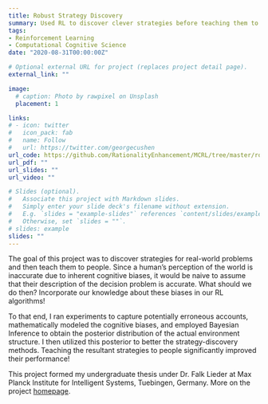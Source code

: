 ```yaml
---
title: Robust Strategy Discovery
summary: Used RL to discover clever strategies before teaching them to people
tags:
- Reinforcement Learning
- Computational Cognitive Science
date: "2020-08-31T00:00:00Z"

# Optional external URL for project (replaces project detail page).
external_link: ""

image:
  # caption: Photo by rawpixel on Unsplash
  placement: 1

links:
# - icon: twitter
#   icon_pack: fab
#   name: Follow
#   url: https://twitter.com/georgecushen
url_code: https://github.com/RationalityEnhancement/MCRL/tree/master/robust_strategy_discovery/risky-choice
url_pdf: ""
url_slides: ""
url_video: ""

# Slides (optional).
#   Associate this project with Markdown slides.
#   Simply enter your slide deck's filename without extension.
#   E.g. `slides = "example-slides"` references `content/slides/example-slides.md`.
#   Otherwise, set `slides = ""`.
# slides: example
slides: ""
---
```


The goal of this project was to discover strategies for real-world problems and then teach them to people. Since a human’s perception of the world is inaccurate due to inherent cognitive biases, it would be naive to assume that their description of the decision problem is accurate. What should we do then? Incorporate our knowledge about these biases in our RL algorithms!

To that end, I ran experiments to capture potentially erroneous accounts, mathematically modeled the cognitive biases, and employed Bayesian Inference to obtain the posterior distribution of the actual environment structure. I then utilized this posterior to better the strategy-discovery methods. Teaching the resultant strategies to people significantly improved their performance!

This project formed my undergraduate thesis under Dr. Falk Lieder at Max Planck Institute for Intelligent Systems, Tuebingen, Germany. More on the project [homepage](https://re.is.mpg.de/research_projects/robust-strategy-discovery). 